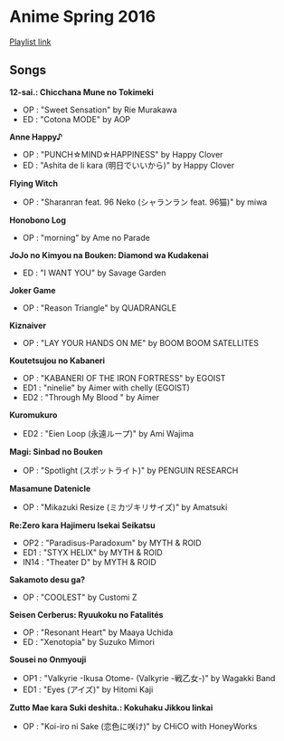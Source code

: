 # Anime Spring 2016

[Playlist link](https://open.spotify.com/user/fz230568w0ccmom2dg3zvxq1h/playlist/0f3DlkFQ3xYT6gf1sQnMH0?si=sqly1d9xQL22BtSW0QNQfA)

## Songs

**12-sai.: Chicchana Mune no Tokimeki**
* OP : "Sweet Sensation" by Rie Murakawa
* ED : "Cotona MODE" by AOP

**Anne Happy♪**
* OP : "PUNCH☆MIND☆HAPPINESS" by Happy Clover
* ED : "Ashita de Ii kara (明日でいいから)" by Happy Clover

**Flying Witch**
* OP : "Sharanran feat. 96 Neko (シャランラン feat. 96猫)" by miwa

**Honobono Log**
* OP : "morning" by Ame no Parade

**JoJo no Kimyou na Bouken: Diamond wa Kudakenai**
* ED : "I WANT YOU" by Savage Garden

**Joker Game**
* OP : "Reason Triangle" by QUADRANGLE

**Kiznaiver**
* OP : "LAY YOUR HANDS ON ME" by BOOM BOOM SATELLITES

**Koutetsujou no Kabaneri**
* OP : "KABANERI OF THE IRON FORTRESS" by EGOIST 
* ED1 : "ninelie" by Aimer with chelly (EGOIST)
* ED2 : "Through My Blood <AM>" by Aimer

**Kuromukuro**
* ED2 : "Eien Loop (永遠ループ)" by Ami Wajima

**Magi: Sinbad no Bouken**
* OP : "Spotlight (スポットライト)" by PENGUIN RESEARCH

**Masamune Datenicle**
* OP : "Mikazuki Resize (ミカヅキリサイズ)" by Amatsuki

**Re:Zero kara Hajimeru Isekai Seikatsu**
* OP2 : "Paradisus-Paradoxum" by MYTH & ROID
* ED1 : "STYX HELIX" by MYTH & ROID
* IN14 : "Theater D" by MYTH & ROID

**Sakamoto desu ga?**
* OP : "COOLEST" by Customi Z

**Seisen Cerberus: Ryuukoku no Fatalités**
* OP : "Resonant Heart" by Maaya Uchida
* ED : "Xenotopia" by Suzuko Mimori

**Sousei no Onmyouji**
* OP1 : "Valkyrie -Ikusa Otome- (Valkyrie -戦乙女-)" by Wagakki Band 
* ED1 : "Eyes (アイズ)" by Hitomi Kaji

**Zutto Mae kara Suki deshita.: Kokuhaku Jikkou Iinkai**
* OP : "Koi-iro ni Sake (恋色に咲け)" by CHiCO with HoneyWorks

